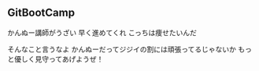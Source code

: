 ## GitBootCamp
かんぬー講師がうざい
早く進めてくれ
こっちは痩せたいんだ

そんなこと言うなよ
かんぬーだってジジイの割には頑張ってるじゃないか
もっと優しく見守ってあげようぜ！


